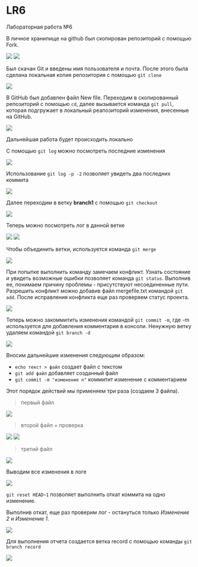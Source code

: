 # LR6
Лабораторная работа №6

В личное хранилище на github был скопирован репозиторий с помощью Fork.

![](https://github.com/Kseniadyo12/LR6/blob/record/Screenshots/1.png)
![](https://github.com/Kseniadyo12/LR6/blob/record/Screenshots/2.png)

Был скачан Git и введены имя пользователя и почта.
После этого была сделана локальная копия репозитория с помощью `git clone`

![](https://github.com/Kseniadyo12/LR6/blob/record/Screenshots/3.png)

В GitHub был добавлен файл New file. 
Переходим в скопированный репозиторий с помощью `cd`, далее вызывается команда `git pull`, которая подгружает в локальный реапозиторий изменения, внесенные на GitHub.

![](https://github.com/Kseniadyo12/LR6/blob/record/Screenshots/4.png)

Дальнейшая работа будет происходить локально

С помощью `git log` можно посмотреть последние изменения

![](https://github.com/Kseniadyo12/LR6/blob/record/Screenshots/5.png)

Использование `git log -p -2` позволяет увидеть два последних коммита

![](https://github.com/Kseniadyo12/LR6/blob/record/Screenshots/6.png)

Далее переходим в ветку **branch1** с помощью `git checkout`

![](https://github.com/Kseniadyo12/LR6/blob/record/Screenshots/7.png)

Теперь можно посмотреть лог в данной ветке

![](https://github.com/Kseniadyo12/LR6/blob/record/Screenshots/8.png)
![](https://github.com/Kseniadyo12/LR6/blob/record/Screenshots/9.png)

Чтобы объединить ветки, используется команда `git merge`

![](https://github.com/Kseniadyo12/LR6/blob/record/Screenshots/10.png)

При попытке выполнить команду замечаем конфликт. 
Узнать состояние и увидеть возможные ошибки позволяет команда `git status`. Выполнив ее, понимаем причину проблемы - присутствуют несоединенные пути. 
Разрешить конфликт можно добавив файл mergefile.txt командой `git add`. После исправления конфликта еще раз проверяем статус проекта.

![](https://github.com/Kseniadyo12/LR6/blob/record/Screenshots/11.png)

Теперь можно закоммитить изменения командой `git commit -m`, где -m используется для добавления комментария в консоли. 
Ненужную ветку удаляем командой `git branch -d`

![](https://github.com/Kseniadyo12/LR6/blob/record/Screenshots/12.png)

Вносим дальнейшие изменения следующим образом: 
- `echo текст > файл` создает файл с текстом
- `git add файл` добавляет созданный файл
- `git commit -m "изменение n"` коммитит изменение с комментарием

Этот порядок действий мы применяем три раза (создаем 3 файла).

>первый файл

![](https://github.com/Kseniadyo12/LR6/blob/record/Screenshots/13.png)

>второй файл + проверка

![](https://github.com/Kseniadyo12/LR6/blob/record/Screenshots/14.png)
![](https://github.com/Kseniadyo12/LR6/blob/record/Screenshots/15.png)

>третий файл

![](https://github.com/Kseniadyo12/LR6/blob/record/Screenshots/16.png)

Выводим все изменения в логе

![](https://github.com/Kseniadyo12/LR6/blob/record/Screenshots/17.png)

`git reset HEAD~1` позволяет выполнить откат коммита на одно изменение.

Выполнив откат, еще раз проверим лог - остануться только _Изменение 2_ и _Изменение 1_.

![](https://github.com/Kseniadyo12/LR6/blob/record/Screenshots/18.png)

Для выполнения отчета создается ветка record с помощью команды `git branch record`

![](https://github.com/Kseniadyo12/LR6/blob/record/Screenshots/19.png)
